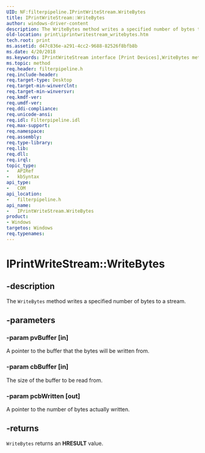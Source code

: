 ```yaml
---
UID: NF:filterpipeline.IPrintWriteStream.WriteBytes
title: IPrintWriteStream::WriteBytes
author: windows-driver-content
description: The WriteBytes method writes a specified number of bytes to a stream.
old-location: print\iprintwritestream_writebytes.htm
tech.root: print
ms.assetid: d47c836e-a291-4cc2-9688-82526f8bfb8b
ms.date: 4/20/2018
ms.keywords: IPrintWriteStream interface [Print Devices],WriteBytes method, IPrintWriteStream.WriteBytes, IPrintWriteStream::WriteBytes, WriteBytes, WriteBytes method [Print Devices], WriteBytes method [Print Devices],IPrintWriteStream interface, filterpipeline/IPrintWriteStream::WriteBytes, filterpipeline_168a03b1-8fdc-4a98-9a5f-5c706fcd401b.xml, print.iprintwritestream_writebytes
ms.topic: method
req.header: filterpipeline.h
req.include-header: 
req.target-type: Desktop
req.target-min-winverclnt: 
req.target-min-winversvr: 
req.kmdf-ver: 
req.umdf-ver: 
req.ddi-compliance: 
req.unicode-ansi: 
req.idl: Filterpipeline.idl
req.max-support: 
req.namespace: 
req.assembly: 
req.type-library: 
req.lib: 
req.dll: 
req.irql: 
topic_type:
-	APIRef
-	kbSyntax
api_type:
-	COM
api_location:
-	filterpipeline.h
api_name:
-	IPrintWriteStream.WriteBytes
product:
- Windows
targetos: Windows
req.typenames: 
---
```


# IPrintWriteStream::WriteBytes


## -description


The <code>WriteBytes</code> method writes a specified number of bytes to a stream.


## -parameters




### -param pvBuffer [in]

A pointer to the buffer that the bytes will be written from.


### -param cbBuffer [in]

The size of the buffer to be read from.


### -param pcbWritten [out]

A pointer to the number of bytes actually written. 


## -returns



<code>WriteBytes</code> returns an <b>HRESULT</b> value.



